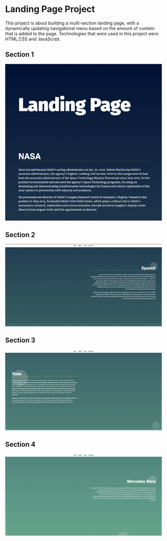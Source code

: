 # Landing Page Project

This project is about building a multi-section landing page, with a dynamically updating navigational menu based on the amount of contetn that is added to the page. Technologies that were used in this project were HTML,CSS and JavaScript. 

## Section 1

![alt section1](https://github.com/nishanthulwan47/Landing-Page-/blob/main/images/section1.png?raw=true)

## Section 2

![alt section2](https://github.com/nishanthulwan47/Landing-Page-/blob/main/images/section2.png?raw=true)

## Section 3

![alt section3](https://github.com/nishanthulwan47/Landing-Page-/blob/main/images/section3.png?raw=true)

## Section 4

![alt section4](https://github.com/nishanthulwan47/Landing-Page-/blob/main/images/section4.png?raw=true)